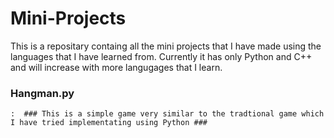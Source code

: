 # Mini-Projects

This is a repositary containg all the mini projects that I have made using the languages that I have learned from. 
Currently it has only Python and C++ and will increase with more langugages that I learn.

### Hangman.py ###

    :  ### This is a simple game very similar to the tradtional game which I have tried implementating using Python ###